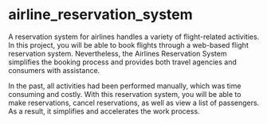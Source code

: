 # airline_reservation_system
A reservation system for airlines handles a variety of flight-related activities. In this project, you will be able to book flights through a web-based flight reservation system. Nevertheless, the Airlines Reservation System simplifies the booking process and provides both travel agencies and consumers with assistance.

In the past, all activities had been performed manually, which was time consuming and costly. With this reservation system, you will be able to make reservations, cancel reservations, as well as view a list of passengers. As a result, it simplifies and accelerates the work process.
